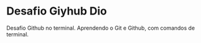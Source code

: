# Desafio Giyhub Dio
Desafio Github no terminal.
Aprendendo o Git e Github, com comandos de terminal.

